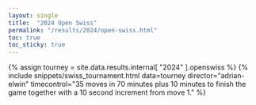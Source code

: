 ```yaml
---
layout: single
title:  "2024 Open Swiss"
permalink: "/results/2024/open-swiss.html"
toc: true
toc_sticky: true
---
```


{% assign tourney = site.data.results.internal[ "2024" ].openswiss %}
{% include snippets/swiss_tournament.html data=tourney director="adrian-elwin" timecontrol="35 moves in 70 minutes plus 10 minutes to finish the game together with a 10 second increment from move 1." %}
